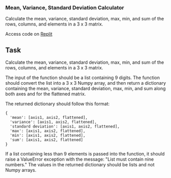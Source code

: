 ### Mean, Variance, Standard Deviation Calculator

Calculate the mean, variance, standard deviation, max, min, and sum of the rows, columns, and elements in a 3 x 3 matrix. 

Access code on [Replit](https://replit.com/@sharmas1ddharth/Mean-Variance-Standard-Deviation-Calculator)



## Task

Calculate the mean, variance, standard deviation, max, min, and sum of the rows, columns, and elements in a 3 x 3 matrix.

The input of the function should be a list containing 9 digits. The function should convert the list into a 3 x 3 Numpy array, and then return a dictionary containing the mean, variance, standard deviation, max, min, and sum along both axes and for the flattened matrix.

The returned dictionary should follow this format:

```
{
  'mean': [axis1, axis2, flattened],
  'variance': [axis1, axis2, flattened],
  'standard deviation': [axis1, axis2, flattened],
  'max': [axis1, axis2, flattened],
  'min': [axis1, axis2, flattened],
  'sum': [axis1, axis2, flattened]
}
```


If a list containing less than 9 elements is passed into the function, it should raise a ValueError exception with the message: "List must contain nine numbers." The values in the returned dictionary should be lists and not Numpy arrays.